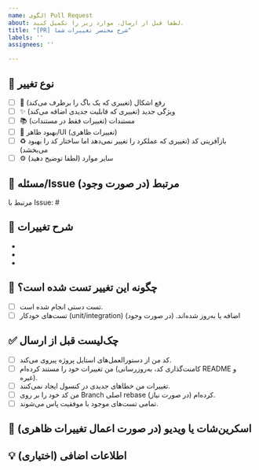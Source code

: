 ```yaml
---
name: الگوی Pull Request
about: لطفا قبل از ارسال، موارد زیر را تکمیل کنید.
title: "[PR] شرح مختصر تغییرات شما"
labels: ''
assignees: ''

---
```


## 🎯 نوع تغییر
<!-- لطفا گزینه‌های مرتبط را با "x" علامت بزنید -->
- [ ] 🐛 رفع اشکال (تغییری که یک باگ را برطرف می‌کند)
- [ ] ✨ ویژگی جدید (تغییری که قابلیت جدیدی اضافه می‌کند)
- [ ] 📚 مستندات (تغییرات فقط در مستندات)
- [ ] 💅 بهبود ظاهر/UI (تغییرات ظاهری)
- [ ] ♻️ بازآفرینی کد (تغییری که عملکرد را تغییر نمی‌دهد اما ساختار کد را بهبود می‌بخشد)
- [ ] ⚙️ سایر موارد (لطفا توضیح دهید)

## 🔗 مسئله/Issue مرتبط (در صورت وجود)
<!-- اگر این PR به یک Issue خاص مرتبط است، لطفا شماره آن را اینجا وارد کنید. مثال: #123 -->
مرتبط با Issue: #

## 📝 شرح تغییرات
<!-- لطفا تغییرات خود را به طور واضح و مختصر شرح دهید. -->
- 
- 
-

## 🧪 چگونه این تغییر تست شده است؟
<!-- لطفا توضیح دهید که تغییرات خود را چگونه تست کرده‌اید. -->
- [ ] تست دستی انجام شده است.
- [ ] تست‌های خودکار (unit/integration) اضافه یا به‌روز شده‌اند. (در صورت وجود)
<!-- جزئیات بیشتر در مورد تست‌ها: -->

## ✅ چک‌لیست قبل از ارسال
<!-- لطفا موارد زیر را بررسی و علامت بزنید. -->
- [ ] کد من از دستورالعمل‌های استایل پروژه پیروی می‌کند.
- [ ] من تغییرات خود را مستند کرده‌ام (کامنت‌گذاری کد، به‌روزرسانی README و غیره).
- [ ] تغییرات من خطاهای جدیدی در کنسول ایجاد نمی‌کنند.
- [ ] من کد خود را بر روی Branch اصلی rebase کرده‌ام (در صورت نیاز).
- [ ] تمامی تست‌های موجود با موفقیت پاس می‌شوند.

## 📸 اسکرین‌شات یا ویدیو (در صورت اعمال تغییرات ظاهری)
<!-- اگر تغییرات شما بر روی رابط کاربری تاثیرگذار است، لطفا اسکرین‌شات یا ویدیویی از قبل و بعد تغییرات قرار دهید. -->


## 💡 اطلاعات اضافی (اختیاری)
<!-- هرگونه اطلاعات اضافی که فکر می‌کنید برای بررسی این PR مفید است. -->
